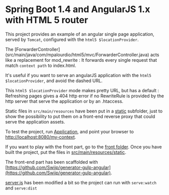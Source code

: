 Spring Boot 1.4 and AngularJS 1.x with HTML 5 router
===============================================

This project provides an example of an angular single page application, served by ``Tomcat``,
configured with the ``html5 $locationProvider``.

The [ForwarderController] (src/main/java/com/mpalourdio/html5/mvc/ForwarderController.java) acts like a replacement for mod_rewrite : It forwards every single request that match ``context path`` to index.html.

It's useful if you want to serve an angularJS application with the ``html5 $locationProvider``, and avoid the dashed URL.

This ``html5 $locationProvider`` mode makes pretty URL, but has a default : Refreshing pages gives a 404
http error if no RewriteRule is provided by the http server that serve the application or by an .htaccess.

Static files in ``src/main/resources`` have been put in a [static](/src/main/resources/static/static) subfolder, just to show the possibility to
put them on a front-end reverse proxy that could serve the application assets.

To test the project, run [Application](src/main/java/com/mpalourdio/html5/Application.java), and point your browser to [http://localhost:8080/my-context](http://localhost:8080/my-context).

If you want to play with the front part, go to the [front folder](front). Once you have built the project, put the files in [src/main/resources/static](src/main/resources/static).

The front-end part has been scaffolded with [https://github.com/Swiip/generator-gulp-angular](https://github.com/Swiip/generator-gulp-angular).

[server.js](front/gulp/server.js) has been modified a bit so the project can run with ``serve:watch`` and ``serve:dist``
